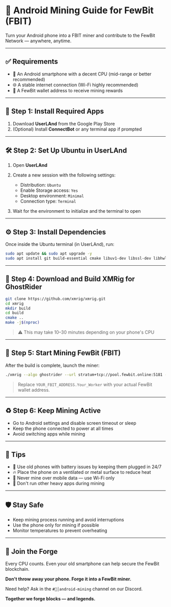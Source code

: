# 📲 Android Mining Guide for FewBit (FBIT)

Turn your Android phone into a FBIT miner and contribute to the FewBit Network — anywhere, anytime.

---

## ✅ Requirements

* 📱 An Android smartphone with a decent CPU (mid-range or better recommended)
* 🌐 A stable internet connection (Wi-Fi highly recommended)
* 💼 A FewBit wallet address to receive mining rewards

---

## 📅 Step 1: Install Required Apps

1. Download **UserLAnd** from the Google Play Store
2. (Optional) Install **ConnectBot** or any terminal app if prompted

---

## 🛠️ Step 2: Set Up Ubuntu in UserLAnd

1. Open **UserLAnd**
2. Create a new session with the following settings:

   * Distribution: `Ubuntu`
   * Enable Storage access: `Yes`
   * Desktop environment: `Minimal`
   * Connection type: `Terminal`
3. Wait for the environment to initialize and the terminal to open

---

## ⚙️ Step 3: Install Dependencies

Once inside the Ubuntu terminal (in UserLAnd), run:

```bash
sudo apt update && sudo apt upgrade -y
sudo apt install git build-essential cmake libuv1-dev libssl-dev libhwloc-dev -y
```

---

## 🧱 Step 4: Download and Build XMRig for GhostRider

```bash
git clone https://github.com/xmrig/xmrig.git
cd xmrig
mkdir build
cd build
cmake ..
make -j$(nproc)
```

> ⚠️ This may take 10–30 minutes depending on your phone's CPU

---

## 🔁 Step 5: Start Mining FewBit (FBIT)

After the build is complete, launch the miner:

```bash
./xmrig --algo ghostrider --url stratum+tcp://pool.fewbit.online:5181 --user YOUR_FBIT_ADDRESS.Your_Worker --pass x
```

> Replace `YOUR_FBIT_ADDRESS.Your_Worker` with your actual FewBit wallet address.

---

## ♻️ Step 6: Keep Mining Active

* Go to Android settings and disable screen timeout or sleep
* Keep the phone connected to power at all times
* Avoid switching apps while mining

---

## 🧪 Tips

* 🔌 Use old phones with battery issues by keeping them plugged in 24/7
* 🔥 Place the phone on a ventilated or metal surface to reduce heat
* 📶 Never mine over mobile data — use Wi-Fi only
* 🚫 Don't run other heavy apps during mining

---

## 🛡️ Stay Safe

* Keep mining process running and avoid interruptions
* Use the phone only for mining if possible
* Monitor temperatures to prevent overheating

---

## 🧱 Join the Forge

Every CPU counts. Even your old smartphone can help secure the FewBit blockchain.

**Don't throw away your phone. Forge it into a FewBit miner.**

Need help? Ask in the `#📲│android-mining` channel on our Discord.

**Together we forge blocks — and legends.**
